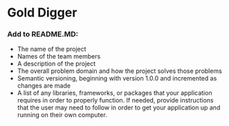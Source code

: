 # Gold Digger

### Add to README.MD:

* The name of the project
* Names of the team members
* A description of the project
* The overall problem domain and how the project solves those problems
* Semantic versioning, beginning with version 1.0.0 and incremented as changes are made
* A list of any libraries, frameworks, or packages that your application requires in order to properly function. If needed, provide instructions that the user may need to follow in order to get your application up and running on their own computer.
